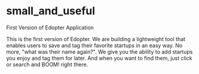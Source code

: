 small_and_useful
================

First Version of Edopter Application

This is the first version of Edopter. We are building a lightweight tool that enables users to save and tag their favorite startups in an easy way. No more, "what was their name again?". We give you the ability to add startups you enjoy and tag them for later. And when you want to find them, just click or search and BOOM! right there. 

